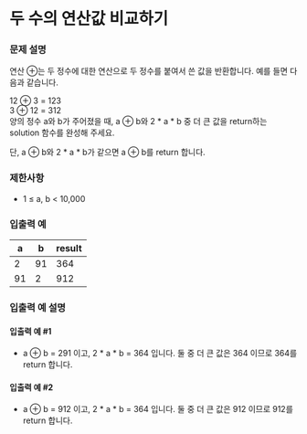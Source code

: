 # 두 수의 연산값 비교하기
### 문제 설명
연산 ⊕는 두 정수에 대한 연산으로 두 정수를 붙여서 쓴 값을 반환합니다. 예를 들면 다음과 같습니다.

12 ⊕ 3 = 123  
3 ⊕ 12 = 312  
양의 정수 a와 b가 주어졌을 때, a ⊕ b와 2 * a * b 중 더 큰 값을 return하는 solution 함수를 완성해 주세요.  

단, a ⊕ b와 2 * a * b가 같으면 a ⊕ b를 return 합니다.
### 제한사항
- 1 ≤ a, b < 10,000
### 입출력 예

| a  | b  | result |
|----|----|--------|
| 2  | 91 | 364    |
| 91 | 2  | 912    |

### 입출력 예 설명
#### 입출력 예 #1
- a ⊕ b = 291 이고, 2 * a * b = 364 입니다. 둘 중 더 큰 값은 364 이므로 364를 return 합니다.
#### 입출력 예 #2
- a ⊕ b = 912 이고, 2 * a * b = 364 입니다. 둘 중 더 큰 값은 912 이므로 912를 return 합니다.